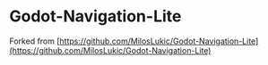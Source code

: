 # Godot-Navigation-Lite

Forked from [https://github.com/MilosLukic/Godot-Navigation-Lite](https://github.com/MilosLukic/Godot-Navigation-Lite)

